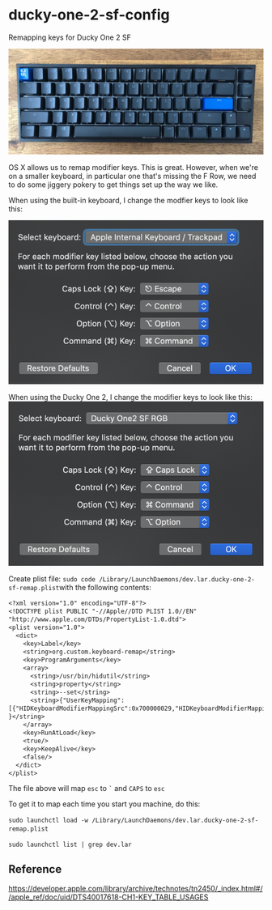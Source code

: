 # ducky-one-2-sf-config
Remapping keys for Ducky One 2 SF 

![Ducky One 2 SF](img/ducky.jpg)

OS X allows us to remap modifier keys. This is great. However, when we're on a smaller keyboard, in particular one that's missing the F Row, we need to do some jiggery pokery to get things set up the way we like.

When using the built-in keyboard, I change the modfier keys to look like this:

![internal modifiers](img/internal_modifier.png)

When using the Ducky One 2, I change the modifier keys to look like this:
![internal modifiers](img/ducky_modifier.png)

Create plist file: `sudo code /Library/LaunchDaemons/dev.lar.ducky-one-2-sf-remap.plist`with the following contents:


```plist
<?xml version="1.0" encoding="UTF-8"?>
<!DOCTYPE plist PUBLIC "-//Apple//DTD PLIST 1.0//EN" "http://www.apple.com/DTDs/PropertyList-1.0.dtd">
<plist version="1.0">
  <dict>
    <key>Label</key>
    <string>org.custom.keyboard-remap</string>
    <key>ProgramArguments</key>
    <array>
      <string>/usr/bin/hidutil</string>
      <string>property</string>
      <string>--set</string>
      <string>{"UserKeyMapping": [{"HIDKeyboardModifierMappingSrc":0x700000029,"HIDKeyboardModifierMappingDst":0x700000035}] }</string>
    </array>
    <key>RunAtLoad</key>
    <true/>
    <key>KeepAlive</key>
    <false/>
  </dict>
</plist>
```

The file above will map `esc` to `` ` `` and `CAPS` to `esc`

To get it to map each time you start you machine, do this:


`sudo launchctl load -w /Library/LaunchDaemons/dev.lar.ducky-one-2-sf-remap.plist`

`sudo launchctl list | grep dev.lar`

## Reference
https://developer.apple.com/library/archive/technotes/tn2450/_index.html#//apple_ref/doc/uid/DTS40017618-CH1-KEY_TABLE_USAGES
